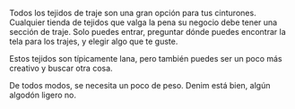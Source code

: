 Todos los tejidos de traje son una gran opción para tus cinturones. Cualquier tienda de tejidos que valga la pena su negocio debe tener una sección de traje. Solo puedes entrar, preguntar dónde puedes encontrar la tela para los trajes, y elegir algo que te guste.

Estos tejidos son típicamente lana, pero también puedes ser un poco más creativo y buscar otra cosa.

<Note>

De todos modos, se necesita un poco de peso. Denim está bien, algún algodón ligero no.

</Note>
